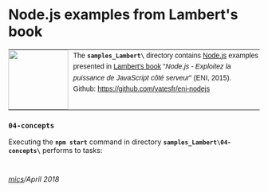 # Node.js examples from Lambert's book

<table style="font-family:Helvetica,Arial;font-size:14px;line-height:1.6;">
  <tr>
  <td style="border:0;padding:0 10px 0 0;min-width:120px;"><a href="http://nodejs.org/"><img src="https://nodejs.org/static/images/logos/nodejs-new-pantone-black.png" width="120"/></a></td>
  <td style="border:0;padding:0;vertical-align:text-top;">The <strong><code>samples_Lambert\</code></strong> directory contains <a href="http://nodejs.org/" alt="Node.js">Node.js</a> examples presented in <a href="">Lambert's book</a> "<i>Node.js - Exploitez la puissance de JavaScript côté serveur</i>" (ENI, 2015).<br/>
  Github: <a href="https://github.com/vatesfr/eni-nodejs">https://github.com/vatesfr/eni-nodejs</a></td>
  </tr>
</table>

### `04-concepts`

Executing the **`npm start`** command in directory **`samples_Lambert\04-concepts\`** performs to tasks:

<pre style="font-size:80%;">

</pre>


*[mics](http://lampwww.epfl.ch/~michelou/)/April 2018*
